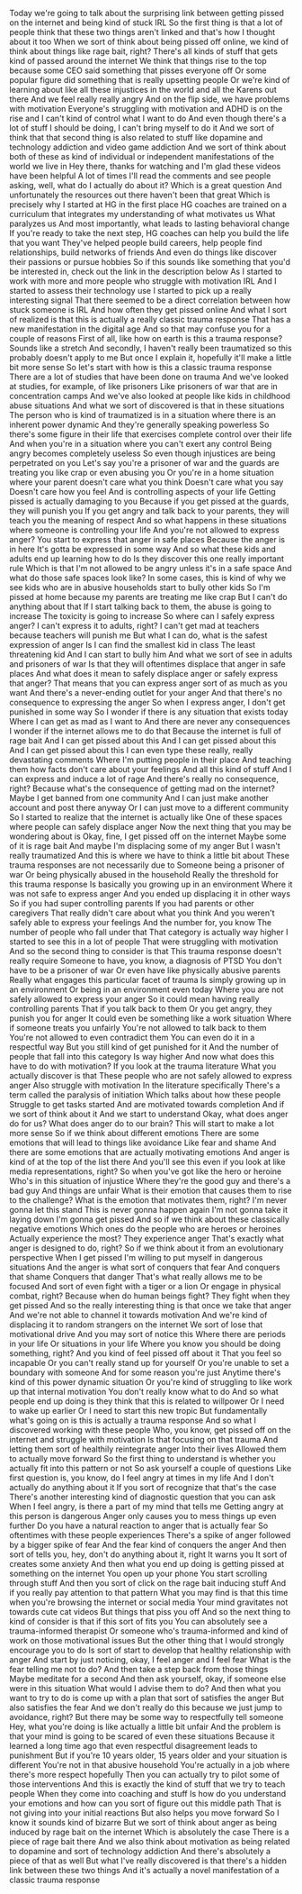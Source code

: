  Today we're going to talk about the surprising link between getting pissed on the internet and being kind of stuck IRL So the first thing is that a lot of people think that these two things aren't linked and that's how I thought about it too When we sort of think about being pissed off online, we kind of think about things like rage bait, right? There's all kinds of stuff that gets kind of passed around the internet We think that things rise to the top because some CEO said something that pisses everyone off Or some popular figure did something that is really upsetting people Or we're kind of learning about like all these injustices in the world and all the Karens out there And we feel really really angry And on the flip side, we have problems with motivation Everyone's struggling with motivation and ADHD is on the rise and I can't kind of control what I want to do And even though there's a lot of stuff I should be doing, I can't bring myself to do it And we sort of think that that second thing is also related to stuff like dopamine and technology addiction and video game addiction And we sort of think about both of these as kind of individual or independent manifestations of the world we live in Hey there, thanks for watching and I'm glad these videos have been helpful A lot of times I'll read the comments and see people asking, well, what do I actually do about it? Which is a great question And unfortunately the resources out there haven't been that great Which is precisely why I started at HG in the first place HG coaches are trained on a curriculum that integrates my understanding of what motivates us What paralyzes us And most importantly, what leads to lasting behavioral change If you're ready to take the next step, HG coaches can help you build the life that you want They've helped people build careers, help people find relationships, build networks of friends And even do things like discover their passions or pursue hobbies So if this sounds like something that you'd be interested in, check out the link in the description below As I started to work with more and more people who struggle with motivation IRL And I started to assess their technology use I started to pick up a really interesting signal That there seemed to be a direct correlation between how stuck someone is IRL And how often they get pissed online And what I sort of realized is that this is actually a really classic trauma response That has a new manifestation in the digital age And so that may confuse you for a couple of reasons First of all, like how on earth is this a trauma response? Sounds like a stretch And secondly, I haven't really been traumatized so this probably doesn't apply to me But once I explain it, hopefully it'll make a little bit more sense So let's start with how is this a classic trauma response There are a lot of studies that have been done on trauma And we've looked at studies, for example, of like prisoners Like prisoners of war that are in concentration camps And we've also looked at people like kids in childhood abuse situations And what we sort of discovered is that in these situations The person who is kind of traumatized is in a situation where there is an inherent power dynamic And they're generally speaking powerless So there's some figure in their life that exercises complete control over their life And when you're in a situation where you can't exert any control Being angry becomes completely useless So even though injustices are being perpetrated on you Let's say you're a prisoner of war and the guards are treating you like crap or even abusing you Or you're in a home situation where your parent doesn't care what you think Doesn't care what you say Doesn't care how you feel And is controlling aspects of your life Getting pissed is actually damaging to you Because if you get pissed at the guards, they will punish you If you get angry and talk back to your parents, they will teach you the meaning of respect And so what happens in these situations where someone is controlling your life And you're not allowed to express anger? You start to express that anger in safe places Because the anger is in here It's gotta be expressed in some way And so what these kids and adults end up learning how to do Is they discover this one really important rule Which is that I'm not allowed to be angry unless it's in a safe space And what do those safe spaces look like? In some cases, this is kind of why we see kids who are in abusive households start to bully other kids So I'm pissed at home because my parents are treating me like crap But I can't do anything about that If I start talking back to them, the abuse is going to increase The toxicity is going to increase So where can I safely express anger? I can't express it to adults, right? I can't get mad at teachers because teachers will punish me But what I can do, what is the safest expression of anger Is I can find the smallest kid in class The least threatening kid And I can start to bully him And what we sort of see in adults and prisoners of war Is that they will oftentimes displace that anger in safe places And what does it mean to safely displace anger or safely express that anger? That means that you can express anger sort of as much as you want And there's a never-ending outlet for your anger And that there's no consequence to expressing the anger So when I express anger, I don't get punished in some way So I wonder if there is any situation that exists today Where I can get as mad as I want to And there are never any consequences I wonder if the internet allows me to do that Because the internet is full of rage bait And I can get pissed about this And I can get pissed about this And I can get pissed about this I can even type these really, really devastating comments Where I'm putting people in their place And teaching them how facts don't care about your feelings And all this kind of stuff And I can express and induce a lot of rage And there's really no consequence, right? Because what's the consequence of getting mad on the internet? Maybe I get banned from one community And I can just make another account and post there anyway Or I can just move to a different community So I started to realize that the internet is actually like One of these spaces where people can safely displace anger Now the next thing that you may be wondering about is Okay, fine, I get pissed off on the internet Maybe some of it is rage bait And maybe I'm displacing some of my anger But I wasn't really traumatized And this is where we have to think a little bit about These trauma responses are not necessarily due to Someone being a prisoner of war Or being physically abused in the household Really the threshold for this trauma response Is basically you growing up in an environment Where it was not safe to express anger And you ended up displacing it in other ways So if you had super controlling parents If you had parents or other caregivers That really didn't care about what you think And you weren't safely able to express your feelings And the number for, you know The number of people who fall under that That category is actually way higher I started to see this in a lot of people That were struggling with motivation And so the second thing to consider is that This trauma response doesn't really require Someone to have, you know, a diagnosis of PTSD You don't have to be a prisoner of war Or even have like physically abusive parents Really what engages this particular facet of trauma Is simply growing up in an environment Or being in an environment even today Where you are not safely allowed to express your anger So it could mean having really controlling parents That if you talk back to them Or you get angry, they punish you for anger It could even be something like a work situation Where if someone treats you unfairly You're not allowed to talk back to them You're not allowed to even contradict them You can even do it in a respectful way But you still kind of get punished for it And the number of people that fall into this category Is way higher And now what does this have to do with motivation? If you look at the trauma literature What you actually discover is that These people who are not safely allowed to express anger Also struggle with motivation In the literature specifically There's a term called the paralysis of initiation Which talks about how these people Struggle to get tasks started And are motivated towards completion And if we sort of think about it And we start to understand Okay, what does anger do for us? What does anger do to our brain? This will start to make a lot more sense So if we think about different emotions There are some emotions that will lead to things like avoidance Like fear and shame And there are some emotions that are actually motivating emotions And anger is kind of at the top of the list there And you'll see this even if you look at like media representations, right? So when you've got like the hero or heroine Who's in this situation of injustice Where they're the good guy and there's a bad guy And things are unfair What is their emotion that causes them to rise to the challenge? What is the emotion that motivates them, right? I'm never gonna let this stand This is never gonna happen again I'm not gonna take it laying down I'm gonna get pissed And so if we think about these classically negative emotions Which ones do the people who are heroes or heroines Actually experience the most? They experience anger That's exactly what anger is designed to do, right? So if we think about it from an evolutionary perspective When I get pissed I'm willing to put myself in dangerous situations And the anger is what sort of conquers that fear And conquers that shame Conquers that danger That's what really allows me to be focused And sort of even fight with a tiger or a lion Or engage in physical combat, right? Because when do human beings fight? They fight when they get pissed And so the really interesting thing is that once we take that anger And we're not able to channel it towards motivation And we're kind of displacing it to random strangers on the internet We sort of lose that motivational drive And you may sort of notice this Where there are periods in your life Or situations in your life Where you know you should be doing something, right? And you kind of feel pissed off about it That you feel so incapable Or you can't really stand up for yourself Or you're unable to set a boundary with someone And for some reason you're just Anytime there's kind of this power dynamic situation Or you're kind of struggling to like work up that internal motivation You don't really know what to do And so what people end up doing is they think that this is related to willpower Or I need to wake up earlier Or I need to start this new tropic But fundamentally what's going on is this is actually a trauma response And so what I discovered working with these people Who, you know, get pissed off on the internet and struggle with motivation Is that focusing on that trauma And letting them sort of healthily reintegrate anger Into their lives Allowed them to actually move forward So the first thing to understand is whether you actually fit into this pattern or not So ask yourself a couple of questions Like first question is, you know, do I feel angry at times in my life And I don't actually do anything about it If you sort of recognize that that's the case There's another interesting kind of diagnostic question that you can ask When I feel angry, is there a part of my mind that tells me Getting angry at this person is dangerous Anger only causes you to mess things up even further Do you have a natural reaction to anger that is actually fear So oftentimes with these people experiences There's a spike of anger followed by a bigger spike of fear And the fear kind of conquers the anger And then sort of tells you, hey, don't do anything about it, right It warns you It sort of creates some anxiety And then what you end up doing is getting pissed at something on the internet You open up your phone You start scrolling through stuff And then you sort of click on the rage bait inducing stuff And if you really pay attention to that pattern What you may find is that this time when you're browsing the internet or social media Your mind gravitates not towards cute cat videos But things that piss you off And so the next thing to kind of consider is that if this sort of fits you You can absolutely see a trauma-informed therapist Or someone who's trauma-informed and kind of work on those motivational issues But the other thing that I would strongly encourage you to do Is sort of start to develop that healthy relationship with anger And start by just noticing, okay, I feel anger and I feel fear What is the fear telling me not to do? And then take a step back from those things Maybe meditate for a second And then ask yourself, okay, if someone else were in this situation What would I advise them to do? And then what you want to try to do is come up with a plan that sort of satisfies the anger But also satisfies the fear And we don't really do this because we just jump to avoidance, right? But there may be some way to respectfully tell someone Hey, what you're doing is like actually a little bit unfair And the problem is that your mind is going to be scared of even these situations Because it learned a long time ago that even respectful disagreement leads to punishment But if you're 10 years older, 15 years older and your situation is different You're not in that abusive household You're actually in a job where there's more respect hopefully Then you can actually try to pilot some of those interventions And this is exactly the kind of stuff that we try to teach people When they come into coaching and stuff Is how do you understand your emotions and how can you sort of figure out this middle path That is not giving into your initial reactions But also helps you move forward So I know it sounds kind of bizarre But we sort of think about anger as being induced by rage bait on the internet Which is absolutely the case There is a piece of rage bait there And we also think about motivation as being related to dopamine and sort of technology addiction And there's absolutely a piece of that as well But what I've really discovered is that there's a hidden link between these two things And it's actually a novel manifestation of a classic trauma response